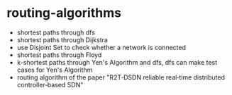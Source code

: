 # routing-algorithms

- shortest paths through dfs
- shortest paths through Dijkstra
- use Disjoint Set to check whether a network is connected
- shortest paths through Floyd
- k-shortest paths through Yen's Algorithm and dfs, dfs can make test cases for Yen's Algorithm
- routing algorithm of the paper "R2T‑DSDN reliable real‑time distributed controller‑based SDN"